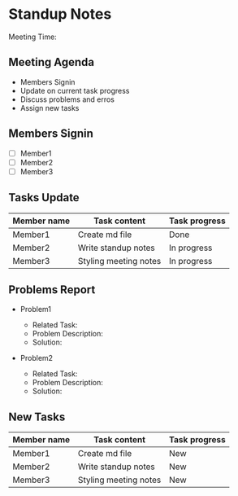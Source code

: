 # Standup Notes #
Meeting Time:
## Meeting Agenda ##
- Members Signin
- Update on current task progress
- Discuss problems and erros
- Assign new tasks

## Members Signin ##
- [ ] Member1
- [ ] Member2
- [ ] Member3

## Tasks Update ##
| Member name | Task content         | Task progress |
| ----------- | -------------------- | ------------- |
| Member1     | Create md file       | Done          |
| Member2     | Write standup notes  |In progress    |
| Member3     | Styling meeting notes|In progress    |

## Problems Report ##
- Problem1
  - Related Task:
  - Problem Description:
  - Solution:
 
- Problem2
  - Related Task:
  - Problem Description:
  - Solution:

## New Tasks ##
| Member name | Task content         | Task progress |
| ----------- | -------------------- | ------------- |
| Member1     | Create md file       | New           |
| Member2     | Write standup notes  | New           |
| Member3     | Styling meeting notes| New           |
